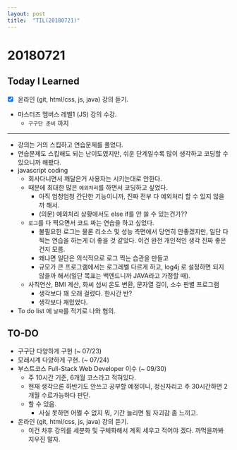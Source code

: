 ```yaml
---
layout: post
title:  "TIL(20180721)"
---
```

# 20180721
## Today I Learned
* [x] 온라인 (git, html/css, js, java) 강의 듣기.
* 마스터즈 멤버스 레벨1 (JS) 강의 수강.
    * `구구단 준비` 까지

***

- 강의는 거의 스킵하고 연습문제를 풀었다.
- 연습문제도 스킵해도 되는 난이도였지만, 쉬운 단계일수록 많이 생각하고 코딩할 수 있으니까 해봤다.
- javascript coding
    - 회사다니면서 깨달은거 사용자는 시키는대로 안한다.
    - 때문에 최대한 많은 `예외처리`를 하면서 코딩하고 싶었다.
        - 아직 엄청엄청 간단한 기능이니까, 진짜 전부 다 예외처리 할 수 있지 않을까 해서.
        - (의문) 예외처리 상황에서도 else if를 안 쓸 수 있는건가??
    - `로그`를 다 찍으면서 코드 짜는 연습을 하고 싶었다.
        - 불필요한 로그는 물론 리소스 및 성능 측면에서 당연히 안좋겠지만, 일단 다 찍는 연습을 하는게 더 좋을 것 같았다. 이건 완전 개인적인 생각 진짜 좋은건지 모름.
        - 왜냐면 일단은 의식적으로 로그 찍는 습관을 만들고
        - 규모가 큰 프로그램에서는 로그레벨 다르게 하고, log4j 로 설정하면 되지 않을까 해서(일단 목표는 백엔드니까 JAVA라고 가정할 때).
    - 사칙연산, BMI 계산, 화씨 섭씨 온도 변환, 문자열 길이, 소수 판별 프로그램
        - 생각보다 꽤 오래 걸렸다. 한시간 반?
        - 생각보다 재밌었다. 
- To do list 에 `날짜`를 적기로 나와 협의.

## TO-DO
- 구구단 다양하게 구현 (~ 07/23)
- 모래시계 다양하게 구현. (~ 07/24)
- 부스트코스 Full-Stack Web Developer 이수 (~ 09/30)
    - 주 10시간 기준, 6개월 코스라고 적혀있다.
    - 현재 생각으론 하반기도 안쓰고 공부할 예정이니, 정신차리고 주 30시간하면 2개월 수료가능하다 판단.
    - 할 수 있음.
        - 사실 못하면 어쩔 수 없지 뭐, 기간 늘리면 됨 자괴감 좀 느끼고.
- 온라인 (git, html/css, js, java) 강의 듣기.
    - 이건 차후 강의를 세분화 및 구체화해서 계획 세우고 적어야 겠다. 까먹을까봐 지우진 말자.
